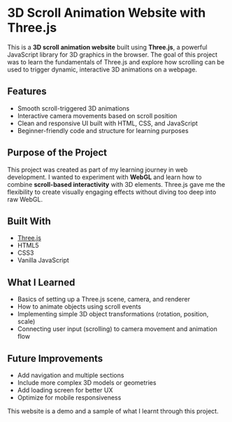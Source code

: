 #  3D Scroll Animation Website with Three.js

This is a **3D scroll animation website** built using **Three.js**, a powerful JavaScript library for 3D graphics in the browser. The goal of this project was to learn the fundamentals of Three.js and explore how scrolling can be used to trigger dynamic, interactive 3D animations on a webpage.

## Features

- Smooth scroll-triggered 3D animations
- Interactive camera movements based on scroll position
- Clean and responsive UI built with HTML, CSS, and JavaScript
- Beginner-friendly code and structure for learning purposes

## Purpose of the Project

This project was created as part of my learning journey in web development. I wanted to experiment with **WebGL** and learn how to combine **scroll-based interactivity** with 3D elements. Three.js gave me the flexibility to create visually engaging effects without diving too deep into raw WebGL.

## Built With

- [Three.js](https://threejs.org/)
- HTML5
- CSS3
- Vanilla JavaScript

## What I Learned

- Basics of setting up a Three.js scene, camera, and renderer
- How to animate objects using scroll events
- Implementing simple 3D object transformations (rotation, position, scale)
- Connecting user input (scrolling) to camera movement and animation flow

## Future Improvements

- Add navigation and multiple sections
- Include more complex 3D models or geometries
- Add loading screen for better UX
- Optimize for mobile responsiveness

This website is a demo and a sample of what I learnt through this project.
